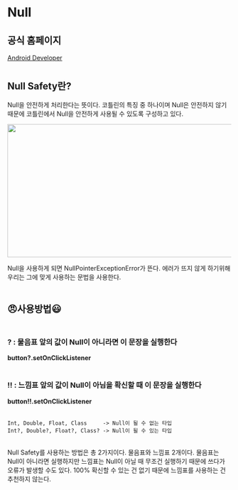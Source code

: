 # Null

## 공식 홈페이지

[Android Developer](https://kotlinlang.org/docs/reference/null-safety.html)
#

## Null Safety란?

Null을 안전하게 처리한다는 뜻이다. 코틀린의 특징 중 하나이며 Null은 안전하지 않기 때문에 코틀린에서 Null을 안전하게 사용될 수 있도록 구성하고 있다.<br>

<img src="https://s3.us-west-2.amazonaws.com/secure.notion-static.com/5016962f-f207-4c2f-92df-c8bd539c3ada/__2020-12-28_202922.png?X-Amz-Algorithm=AWS4-HMAC-SHA256&X-Amz-Credential=AKIAT73L2G45O3KS52Y5%2F20210412%2Fus-west-2%2Fs3%2Faws4_request&X-Amz-Date=20210412T111232Z&X-Amz-Expires=86400&X-Amz-Signature=b9c8389eaab96a5eafd3dfaef8823106e18fba3c9af410a12c6c1170fabb4d5e&X-Amz-SignedHeaders=host&response-content-disposition=filename%20%3D%22__2020-12-28_202922.png%22" width = "600px" height = "300px"></img>

 Null을 사용하게 되면 NullPointerExceptionError가 뜬다. 에러가 뜨지 않게 하기위해 우리는 그에 맞게 사용하는 문법을 사용한다.<br><br>

## 😠사용방법😃 <br><br>

###  ? : 물음표 앞의 값이 Null이 아니라면 이 문장을 실행한다

**button?.setOnClickListener**<br><br>

###  !! : 느낌표 앞의 값이 Null이 아님을 확신할 때 이 문장을 실행한다

**button!!.setOnClickListener**<br><br>

```
Int, Double, Float, Class     -> Null이 될 수 없는 타입
Int?, Double?, Float?, Class? -> Null이 될 수 있는 타입
```
<br>
 Null Safety를 사용하는 방법은 총 2가지이다. 물음표와 느낌표 2개이다. 물음표는 Null이 아니라면 실행하지만 느낌표는 Null이 아닐 때 무조건 실행하기 때문에 쓰다가 오류가 발생할 수도 있다. 100% 확신할 수 있는 건 없기 때문에 느낌표를 사용하는 건 추천하지 않는다.<br><br>
